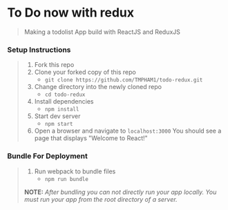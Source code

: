 # To Do now with redux

> Making a todolist App build with ReactJS and ReduxJS 

### Setup Instructions

> 1. Fork this repo
> 1. Clone your forked copy of this repo
>    - `git clone https://github.com/TMPHAM1/todo-redux.git`
> 1. Change directory into the newly cloned repo
>    - `cd todo-redux`
> 1. Install dependencies 
>    - `npm install`
> 1. Start dev server
>    - `npm start`
> 1. Open a browser and navigate to `localhost:3000` You should see a page that displays "Welcome to React!"

### Bundle For Deployment

> 1. Run webpack to bundle files
>    - `npm run bundle`
> 
> **NOTE:** *After bundling you can not directly run your app locally. You must run your app from the root directory of a server.*
